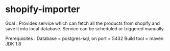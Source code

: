 # shopify-importer

Goal : Provides service which can fetch all the products from shopify and save it into local database. Service can be scheduled or triggered manually.

Prerequisites : 
  Database = postgres-sql, on port = 5432
  Build tool = maven 
  JDK 1.8
